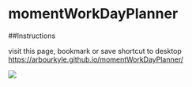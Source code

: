 # momentWorkDayPlanner

##Instructions

visit this page, bookmark or save shortcut to desktop https://arbourkyle.github.io/momentWorkDayPlanner/


![](assets/img/momentWorkDayPlanner.jpg)
